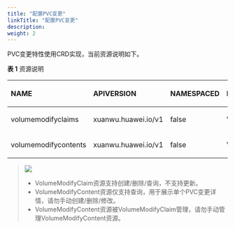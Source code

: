 ```yaml
---
title: "配置PVC变更"
linkTitle: "配置PVC变更"
description: 
weight: 2
---
```


PVC变更特性使用CRD实现，当前资源说明如下。

**表 1**  资源说明

<a name="table196975418221"></a>
<table><thead align="left"><tr id="row1769854112216"><th class="cellrowborder" valign="top" width="25%" id="mcps1.2.5.1.1"><p id="p116915422214"><a name="p116915422214"></a><a name="p116915422214"></a>NAME</p>
</th>
<th class="cellrowborder" valign="top" width="25%" id="mcps1.2.5.1.2"><p id="p1569254192210"><a name="p1569254192210"></a><a name="p1569254192210"></a>APIVERSION</p>
</th>
<th class="cellrowborder" valign="top" width="25%" id="mcps1.2.5.1.3"><p id="p96915547229"><a name="p96915547229"></a><a name="p96915547229"></a>NAMESPACED</p>
</th>
<th class="cellrowborder" valign="top" width="25%" id="mcps1.2.5.1.4"><p id="p369195482215"><a name="p369195482215"></a><a name="p369195482215"></a>KIND</p>
</th>
</tr>
</thead>
<tbody><tr id="row186965482219"><td class="cellrowborder" valign="top" width="25%" headers="mcps1.2.5.1.1 "><p id="p16691054172211"><a name="p16691054172211"></a><a name="p16691054172211"></a>volumemodifyclaims</p>
</td>
<td class="cellrowborder" valign="top" width="25%" headers="mcps1.2.5.1.2 "><p id="p1869554182214"><a name="p1869554182214"></a><a name="p1869554182214"></a>xuanwu.huawei.io/v1</p>
</td>
<td class="cellrowborder" valign="top" width="25%" headers="mcps1.2.5.1.3 "><p id="p469454102215"><a name="p469454102215"></a><a name="p469454102215"></a>false</p>
</td>
<td class="cellrowborder" valign="top" width="25%" headers="mcps1.2.5.1.4 "><p id="p26975442218"><a name="p26975442218"></a><a name="p26975442218"></a>VolumeModifyClaim</p>
</td>
</tr>
<tr id="row17691754122214"><td class="cellrowborder" valign="top" width="25%" headers="mcps1.2.5.1.1 "><p id="p166925411229"><a name="p166925411229"></a><a name="p166925411229"></a>volumemodifycontents</p>
</td>
<td class="cellrowborder" valign="top" width="25%" headers="mcps1.2.5.1.2 "><p id="p499610812418"><a name="p499610812418"></a><a name="p499610812418"></a>xuanwu.huawei.io/v1</p>
</td>
<td class="cellrowborder" valign="top" width="25%" headers="mcps1.2.5.1.3 "><p id="p7996148132410"><a name="p7996148132410"></a><a name="p7996148132410"></a>false</p>
</td>
<td class="cellrowborder" valign="top" width="25%" headers="mcps1.2.5.1.4 "><p id="p969145482214"><a name="p969145482214"></a><a name="p969145482214"></a>VolumeModifyContent</p>
</td>
</tr>
</tbody>
</table>

>![](/css-docs/public_sys-resources/zh-cn/icon-note.gif)  
>-   VolumeModifyClaim资源支持创建/删除/查询，不支持更新。
>-   VolumeModifyContent资源仅支持查询，用于展示单个PVC变更详情，请勿手动创建/删除/修改。
>-   VolumeModifyContent资源被VolumeModifyClaim管理，请勿手动管理VolumeModifyContent资源。




